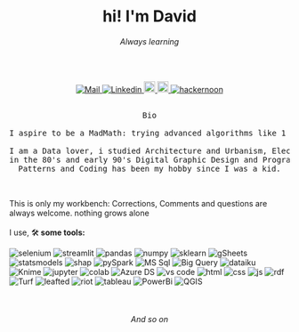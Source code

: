 <h1 align="center">hi! I'm David</h1>
<h6 align="center">Always learning</h6>
<br>

<!--Social Channel-->
<p align="center">
<a href="mailto:david.ochoa.corrales@gmail.com/">
  <img src="https://img.shields.io/static/v1?message=Gmail&logo=gmail&labelColor=585858&color=411100&logoColor=white&label=%20" alt="Mail">
</a>
<a href="https://www.linkedin.com/in/david-o-11b50627">
  <img src="https://img.shields.io/static/v1?message=Linkedin&logo=linkedin&labelColor=585858&color=004161&logoColor=white&label=%20" alt="Linkedin">
</a>
<a href="http://medium.com/@david.ochoa.corrales/">
  <img height="20" src="https://img.shields.io/static/v1?message=Medium&logo=medium&labelColor=585858&color=black&logoColor=white&label=%20" alt="Medium">
</a>
<a href="https://www.linkedin.com/in/david-o-11b50627">
  <img height="20" src="https://img.shields.io/static/v1?message=Portfolio&logo=chromecast&labelColor=navy&color=gold&logoColor=white&label=%20" alt="Portfolio">
</a>
<a href="https://hackernoon.com/u/mxsundevice">
  <img src="https://img.shields.io/static/v1?message=hackernoon&logo=hackernoon&labelColor=585858&color=004161&logoColor=white&label=%20" alt="hackernoon">
</a>
  
</p>

<pre align="center">

Bio

I aspire to be a MadMath: trying advanced algorithms like 1 + 1, print ("hello world")...

I am a Data lover, i studied Architecture and Urbanism, Electromechanical Technician as well;
in the 80's and early 90's Digital Graphic Design and Programmer.
Patterns and Coding has been my hobby since I was a kid.

 </pre>
This is only my workbench: Corrections, Comments and questions are always welcome. nothing grows alone
<br><br>
I use, 🛠️<strong> some tools: </strong>

<p>
<img src="https://shields.io/badge/Py-selenium-gray?labelColor=silver&logoColor=navy&logo=selenium&style=for-the-badge" alt="selenium">
<img src="https://shields.io/badge/Py-streamlit-gray?labelColor=silver&logoColor=navy&logo=streamlit&style=for-the-badge" alt="streamlit">
<img src="https://shields.io/badge/Py-pandas-gray?labelColor=silver&logoColor=navy&logo=pandas&style=for-the-badge" alt="pandas">
<img src="https://shields.io/badge/Py-numpy-gray?labelColor=silver&logoColor=navy&logo=numpy&style=for-the-badge" alt="numpy">
<img src="https://shields.io/badge/Py-sklearn-gray?labelColor=silver&logoColor=navy&logo=sklearn&style=for-the-badge" alt="sklearn">
<img src="https://shields.io/badge/Py-gSheets-gray?labelColor=silver&logoColor=navy&logo=gSheets&style=for-the-badge" alt="gSheets">
<img src="https://shields.io/badge/Py-statsmodels-gray?labelColor=silver&logoColor=navy&logo=statsmodels&style=for-the-badge" alt="statsmodels">
<img src="https://shields.io/badge/Py-shap-gray?labelColor=silver&logoColor=navy&logo=shap&style=for-the-badge" alt="shap">
<img src="https://shields.io/badge/Py-pySpark-gray?labelColor=silver&logoColor=navy&logo=spark&style=for-the-badge" alt="pySpark">
<!--/p>
<p-->
<img src="https://shields.io/badge/SQL-MSSQL-003050?labelColor=004161&logoColor=white&logo=microsoftsqlserver&style=for-the-badge" alt="MS Sql">
<img src="https://shields.io/badge/SQL-Big Query-205090?labelColor=004161&logoColor=white&logo=googlecloud&style=for-the-badge" alt="Big Query">
<!--/p>
<p-->
<img src="https://shields.io/badge/Tool-dataiku-003050?labelColor=004161&logoColor=white&logo=dataiku&style=for-the-badge" alt="dataiku">
<img src="https://shields.io/badge/Tool-Knime-104070?labelColor=004161&logoColor=white&logo=keystone&style=for-the-badge" alt="Knime">
<img src="https://shields.io/badge/Tool-jupyter-205090?labelColor=004161&logoColor=white&logo=jupyter&style=for-the-badge" alt="jupyter">
<img src="https://shields.io/badge/Tool-colab-205090?labelColor=004161&logoColor=white&logo=googlecolab&style=for-the-badge" alt="colab">
<img src="https://shields.io/badge/Tool-Azure DS-205090?labelColor=004161&logoColor=white&logo=azure&style=for-the-badge" alt="Azure DS">
<img src="https://shields.io/badge/Tool-vs code-205090?labelColor=004161&logoColor=white&logo=visualstudiocode&style=for-the-badge" alt="vs code">
  
<img src="https://shields.io/badge/Web-HTML-990000?style=for-the-badge" alt="html">
<img src="https://shields.io/badge/Web-css-990000?style=for-the-badge" alt="css">
<img src="https://shields.io/badge/Web-Js-990000?style=for-the-badge" alt="js">
<img src="https://shields.io/badge/Web-XML:RDF-990000?style=for-the-badge" alt="rdf">
<img src="https://shields.io/badge/Web-Turf-990000?style=for-the-badge" alt="Turf">
<img src="https://shields.io/badge/Web-leafted-990000?style=for-the-badge" alt="leafted">
<img src="https://shields.io/badge/Web-Riot-990000?style=for-the-badge" alt="riot">
  
<img src="https://shields.io/badge/other-tableau-0?style=for-the-badge&labelColor=navy&color=gold&logoColor=white" alt="tableau">
<img src="https://shields.io/badge/other-PowerBi-0?style=for-the-badge&labelColor=navy&color=gold&logoColor=white" alt="PowerBi">
<img src="https://shields.io/badge/other-QGIS-0?style=for-the-badge&labelColor=navy&color=gold&logoColor=white" alt="QGIS">
</p>

<br>
<h6 align="center">And so on</h6>

